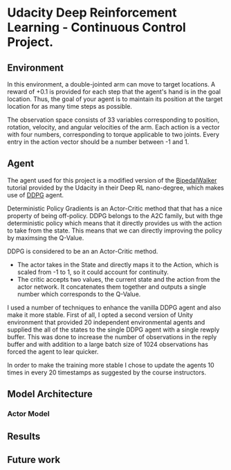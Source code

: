 # Udacity Deep Reinforcement Learning - Continuous Control Project.

## Environment
In this environment, a double-jointed arm can move to target locations. A reward of +0.1 is provided for each step that 
the agent's hand is in the goal location. Thus, the goal of your agent is to maintain its position at the target location 
for as many time steps as possible.

The observation space consists of 33 variables corresponding to position, rotation, velocity, and angular velocities of the arm. 
Each action is a vector with four numbers, corresponding to torque applicable to two joints.  Every entry in the action 
vector should be a number between -1 and 1.

## Agent

The agent used for this project is a modified version of the [BipedalWalker](https://github.com/udacity/deep-reinforcement-learning/tree/master/ddpg-bipedal) 
tutorial provided by the Udacity in their Deep RL nano-degree, which makes use of [DDPG](https://arxiv.org/abs/1509.02971) agent.

Deterministic Policy Gradients is an Actor-Critic method that that has a nice property of being off-policy. DDPG belongs
to the A2C family, but with thge deterministic policy which means that it directly provides us with the action to take from
the state. This means that we can directly improving the policy by maximsing the Q-Value.

DDPG is considered to be an an Actor-Critic method.
* The actor takes in the State and directly maps it to the Action, which is scaled from -1 to 1, so it could account for continuity.
* The critic accepts two values, the current state and the action from the actor network. It concatenates them together
and outputs a single number which corresponds to the Q-Value.

I used a number of techniques to enhance the vanilla DDPG agent and also make it more stable.
First of all, I opted a second version of Unity environment that provided 20 independent environmental agents and supplied
the all of the states to the single DDPG agent with a single rewply buffer. This was done to increase the number of observations
in the reply buffer and with addition to a large batch size of 1024 observations has forced the agent to lear quicker.

In order to make the training more stable I chose to update the agents 10 times in every 20 timestamps as suggested by the
course instructors.


## Model Architecture

### Actor Model


## Results

## Future work

